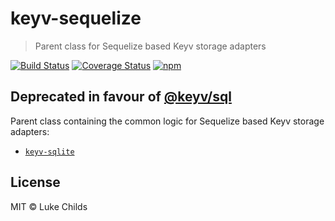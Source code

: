 # keyv-sequelize

> Parent class for Sequelize based Keyv storage adapters

[![Build Status](https://travis-ci.org/lukechilds/keyv-sequelize.svg?branch=master)](https://travis-ci.org/lukechilds/keyv-sequelize)
[![Coverage Status](https://coveralls.io/repos/github/lukechilds/keyv-sequelize/badge.svg?branch=master)](https://coveralls.io/github/lukechilds/keyv-sequelize?branch=master)
[![npm](https://img.shields.io/npm/v/keyv-sequelize.svg)](https://www.npmjs.com/package/keyv-sequelize)

## Deprecated in favour of [@keyv/sql](https://github.com/lukechilds/keyv-sql)

Parent class containing the common logic for Sequelize based Keyv storage adapters:

- [`keyv-sqlite`](https://github.com/lukechilds/keyv-sqlite)

## License

MIT © Luke Childs
